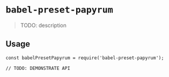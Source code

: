 # `babel-preset-papyrum`

> TODO: description

## Usage

```
const babelPresetPapyrum = require('babel-preset-papyrum');

// TODO: DEMONSTRATE API
```
